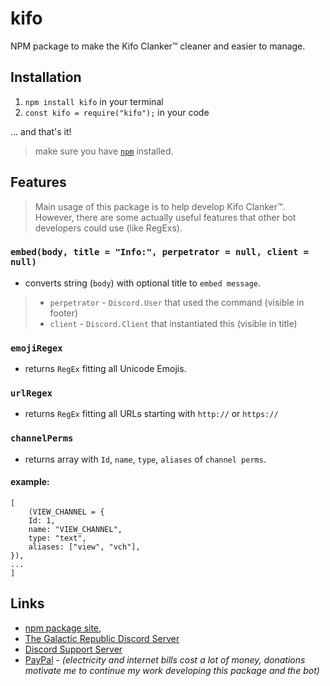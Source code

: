 # kifo
 NPM package to make the Kifo Clanker™ cleaner and easier to manage.

## Installation
1. `npm install kifo` in your terminal
1. `const kifo = require("kifo");` in your code

... and that's it!

> make sure you have [`npm`](https://www.npmjs.com/get-npm) installed.

## Features
> Main usage of this package is to help develop Kifo Clanker™. However, there are some actually useful features that other bot developers could use (like RegExs).

### `embed(body, title = "Info:", perpetrator = null, client = null)`
- converts string (`body`) with optional title to `embed message`.
> - `perpetrator` - `Discord.User` that used the command (visible in footer)
> - `client` - `Discord.Client` that instantiated this (visible in title)

### `emojiRegex`
- returns `RegEx` fitting all Unicode Emojis.

### `urlRegex`
- returns `RegEx` fitting all URLs starting with `http://` or `https://`

### `channelPerms`
- returns array with `Id`, `name`, `type`, `aliases` of `channel perms`.
#### example:
	[
		(VIEW_CHANNEL = {
		Id: 1,
		name: "VIEW_CHANNEL",
		type: "text",
		aliases: ["view", "vch"],
	}),
	...
	]

## Links
- [npm package site](https://www.npmjs.com/package/kifo),
- [The Galactic Republic Discord Server](https://discord.gg/invite/thegalacticrepublic)
- [Discord Support Server](https://discord.com/invite/HxUFQCxPFp)
- [PayPal](https://paypal.me/Michal3run) - *(electricity and internet bills cost a lot of money, donations motivate me to continue my work developing this package and the bot)*
